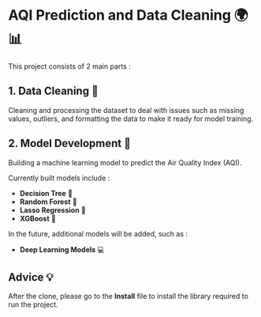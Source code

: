 # AQI Prediction and Data Cleaning 🌍📊

This project consists of 2 main parts :

## 1. Data Cleaning 🧹

Cleaning and processing the dataset to deal with issues such as missing values, outliers, and formatting the data to make it ready for model training.

## 2. Model Development 🤖

Building a machine learning model to predict the Air Quality Index (AQI).

Currently built models include :
- **Decision Tree** 🌳
- **Random Forest** 🌲
- **Lasso Regression** 🧮
- **XGBoost** 🚀

In the future, additional models will be added, such as :
- **Deep Learning Models** 💻

## Advice 💡

After the clone, please go to the **Install** file to install the library required to run the project.
